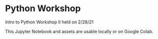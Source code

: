 # Python Workshop

Intro to Python Workshop II held on 2/28/21

This Jupyter Notebook and assets are usable locally or on Google Colab.
